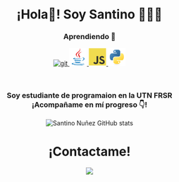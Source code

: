 
<h1 align="center">¡Hola👋! Soy Santino 👨🏻‍💻</h1>

<h3 align="center"> Aprendiendo 🧠 </h3>
<p align="center"><a href="https://www.java.com" target="_blank" rel="noreferrer"> <img src="https://www.vectorlogo.zone/logos/git-scm/git-scm-icon.svg" alt="git" width="40" height="40"/> </a> <a href="https://www.w3.org/html/" target="_blank" rel="noreferrer"><img src="https://raw.githubusercontent.com/devicons/devicon/master/icons/java/java-original.svg" alt="java" width="40" height="40"/> </a> <a href="https://developer.mozilla.org/en-US/docs/Web/JavaScript" target="_blank" rel="noreferrer"> <img src="https://raw.githubusercontent.com/devicons/devicon/master/icons/javascript/javascript-original.svg" alt="javascript" width="40" height="40"/> </a> <a href="https://www.python.org" target="_blank" rel="noreferrer"> <img src="https://raw.githubusercontent.com/devicons/devicon/master/icons/python/python-original.svg" alt="python" width="40" height="40"/> </a> </p> <br>

<h3 align="center"> Soy estudiante de <strong> programaion </strong> en la UTN FRSR <br> ¡Acompañame en mí progreso 👇!</h3> 

<!---
![Top Langs](https://github-readme-stats.vercel.app/api/top-langs/?username=santinonunez&layout=compact)
![](https://streak-stats.demolab.com?user=SantinoNunez&theme=github-dark-blue&locale=es&mode=weekly&card_width=479&sideNums=2C1DEB&border=0AEBDE&stroke=08E9EB&fire=EB1818)
--->
<div align="center">
  
  ![Santino Nuñez GitHub stats](https://github-readme-stats.vercel.app/api?username=santinonunez&show_icons=true&theme=transparent&border_color=0AEBDE)
</div>

<h1 align="center">¡Contactame!</h1>
<a  href="https://santinunez130@gmail.com"> 
  <div align="center">
    <img src="https://user-images.githubusercontent.com/76783198/182482940-c4a2a044-de93-4450-b354-9628cbb175c9.svg"/>
  </div>
</a>
